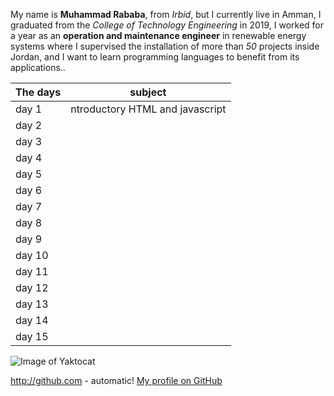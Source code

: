 My name is **Muhammad Rababa**, from *Irbid*, but I currently live in Amman, I graduated from the *College of Technology Engineering* in 2019, I worked for a year as an **operation and maintenance engineer** in renewable energy systems where I supervised the installation of more than *50* projects inside Jordan, and I want to learn programming languages to benefit from its applications..

|The days   | subject|
| ----------- | ----------- |
| day 1     |   ntroductory HTML and javascript    |
| day 2  |        |
| day 3  |        |
| day 4  |        |
| day 5  |        |
| day 6  |        |
| day 7  |        |
| day 8  |        |
| day 9  |        |
| day 10  |        |
| day 11  |        |
| day 12  |        |
| day 13  |        |
| day 14  |        |
| day 15  |        |

![Image of Yaktocat](https://octodex.github.com/images/yaktocat.png)

http://github.com - automatic!
[My profile on GitHub](https://github.com/mohamad-rababa)
